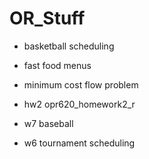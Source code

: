 # OR_Stuff



  * basketball scheduling
  * fast food menus
  * minimum cost flow problem




  * hw2 opr620_homework2_r
  * w7 baseball
  * w6 tournament scheduling
